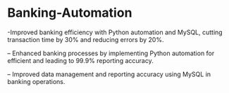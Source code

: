 # Banking-Automation

-Improved banking efficiency with Python automation and MySQL, cutting transaction time by 30% and reducing errors by 20%.
  
– Enhanced banking processes by implementing Python automation for efficient and leading to 99.9% reporting
  accuracy.
  
– Improved data management and reporting accuracy using MySQL in banking operations.
